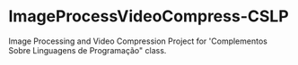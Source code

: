 # ImageProcessVideoCompress-CSLP
Image Processing and Video Compression Project for 'Complementos Sobre Linguagens de Programação" class.
